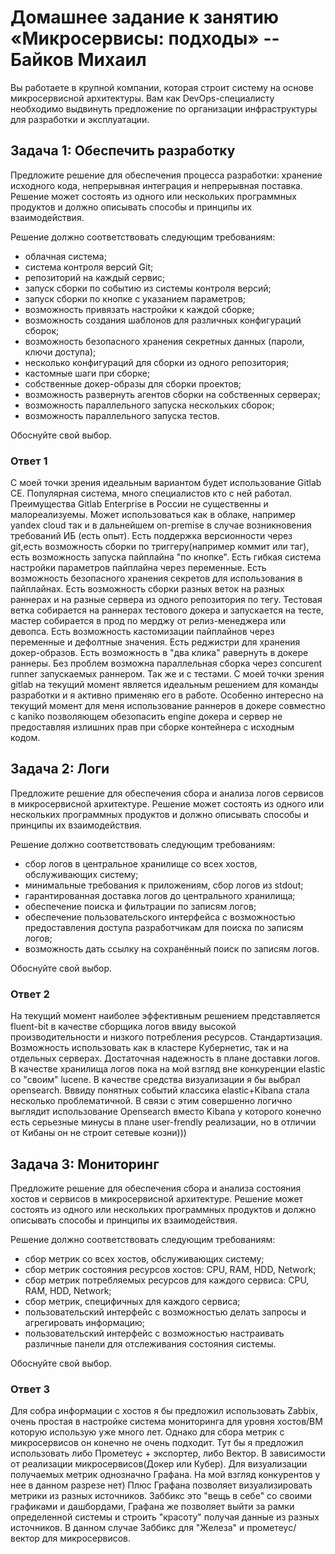 # Домашнее задание к занятию «Микросервисы: подходы» -- Байков Михаил

Вы работаете в крупной компании, которая строит систему на основе микросервисной архитектуры.
Вам как DevOps-специалисту необходимо выдвинуть предложение по организации инфраструктуры для разработки и эксплуатации.

## Задача 1: Обеспечить разработку

Предложите решение для обеспечения процесса разработки: хранение исходного кода, непрерывная интеграция и непрерывная поставка. 
Решение может состоять из одного или нескольких программных продуктов и должно описывать способы и принципы их взаимодействия.

Решение должно соответствовать следующим требованиям:
- облачная система;
- система контроля версий Git;
- репозиторий на каждый сервис;
- запуск сборки по событию из системы контроля версий;
- запуск сборки по кнопке с указанием параметров;
- возможность привязать настройки к каждой сборке;
- возможность создания шаблонов для различных конфигураций сборок;
- возможность безопасного хранения секретных данных (пароли, ключи доступа);
- несколько конфигураций для сборки из одного репозитория;
- кастомные шаги при сборке;
- собственные докер-образы для сборки проектов;
- возможность развернуть агентов сборки на собственных серверах;
- возможность параллельного запуска нескольких сборок;
- возможность параллельного запуска тестов.

Обоснуйте свой выбор.
### Ответ 1
С моей точки зрения идеальным вариантом будет использование Gitlab CE. Популярная система, много специалистов кто с ней работал. Преимущества Gitlab Enterprise в России не существенны и малореализуемы. Может использоваться как в облаке, например yandex cloud так и в дальнейшем on-premise в случае возникновения требований ИБ (есть опыт). Есть поддержка версионности через git,есть возможность сборки по триггеру(например коммит или таг), есть возможность запуска пайплайна "по кнопке". Есть гибкая система настройки параметров пайплайна через переменные. Есть возможность безопасного хранения секретов для использования в пайплайнах. Есть возможность сборки разных веток на разных раннерах и на разные сервера из одного репозитория по тегу. Тестовая ветка собирается на раннерах тестового докера и запускается на тесте, мастер собирается в прод по мерджу от релиз-менеджера или девопса. Есть возможность кастомизации пайплайнов через переменные и дефолтные значения. Есть реджистри для хранения докер-образов. Есть возможность в "два клика" равернуть в докере раннеры. Без проблем возможна параллельная сборка через concurent runner запускаемых раннером. Так же и с тестами. С моей точки зрения gitlab на текущий момент является идеальным решением для команды разработки и я активно применяю его в работе. Особенно интересно на текущий момент для меня использование раннеров в докере совместно с kaniko позволяющем обезопасить engine докера и сервер не предоставляя излишних прав при сборке контейнера с исходным кодом.

## Задача 2: Логи

Предложите решение для обеспечения сбора и анализа логов сервисов в микросервисной архитектуре.
Решение может состоять из одного или нескольких программных продуктов и должно описывать способы и принципы их взаимодействия.

Решение должно соответствовать следующим требованиям:
- сбор логов в центральное хранилище со всех хостов, обслуживающих систему;
- минимальные требования к приложениям, сбор логов из stdout;
- гарантированная доставка логов до центрального хранилища;
- обеспечение поиска и фильтрации по записям логов;
- обеспечение пользовательского интерфейса с возможностью предоставления доступа разработчикам для поиска по записям логов;
- возможность дать ссылку на сохранённый поиск по записям логов.

Обоснуйте свой выбор.

### Ответ 2

На текущий момент наиболее эффективным решением представляется fluent-bit в качестве сборщика логов ввиду высокой производительности и низкого потребления ресурсов. Стандартизация. Возможность использовать как в кластере Кубернетис, так и на отдельных серверах. Достаточная надежность в плане доставки логов. В качестве хранилища логов пока на мой взгляд вне конкуренции elastic со "своим" lucene. В качестве средства визуализации я бы выбрал opensearch. Вввиду понятных событий классика elastic+Kibana стала несколько проблематичной. В связи с этим совершенно логично выглядит использование Opensearch вместо Kibana у которого конечно есть серьезные минусы в плане user-frendly реализации, но в отличии от Кибаны он не строит сетевые козни)))

## Задача 3: Мониторинг

Предложите решение для обеспечения сбора и анализа состояния хостов и сервисов в микросервисной архитектуре.
Решение может состоять из одного или нескольких программных продуктов и должно описывать способы и принципы их взаимодействия.

Решение должно соответствовать следующим требованиям:
- сбор метрик со всех хостов, обслуживающих систему;
- сбор метрик состояния ресурсов хостов: CPU, RAM, HDD, Network;
- сбор метрик потребляемых ресурсов для каждого сервиса: CPU, RAM, HDD, Network;
- сбор метрик, специфичных для каждого сервиса;
- пользовательский интерфейс с возможностью делать запросы и агрегировать информацию;
- пользовательский интерфейс с возможностью настраивать различные панели для отслеживания состояния системы.

Обоснуйте свой выбор.

### Ответ 3
Для собра информации с хостов я бы предложил использовать Zabbix, очень простая в настройке система мониторинга для уровня хостов/ВМ которую использую уже много лет. Однако для сбора метрик с микросервисов он конечно не очень подходит. Тут бы я предложил использовать либо Прометеус + экспортер, либо Вектор. В зависимости от реализации микросервисов(Докер или Кубер). Для визуализации получаемых метрик однозначно Графана. На мой взгляд конкурентов у нее в данном разрезе нет) Плюс Графана позволяет визуализировать метрики из разных источников. Заббикс это "вещь в себе" со своими графиками и дашбордами, Графана же позволяет выйти за рамки определенной системы и строить "красоту" получая данные из разных источников. В данном случае Заббикс для "Железа" и прометеус/вектор для микросервисов.

